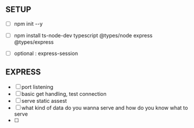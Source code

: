 ## SETUP
- [ ] npm init --y
- [ ] npm install ts-node-dev typescript @types/node express @types/express
- [ ] optional : express-session


## EXPRESS
- [ ] port listening
- [ ] basic get handling, test connection
- [ ] serve static assest
- [ ] what kind of data do you wanna serve and how do you know what to serve
- [ ] 